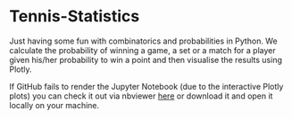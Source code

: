 # Tennis-Statistics
Just having some fun with combinatorics and probabilities in Python. We calculate the probability of winning a game, a set or a match for a player given his/her probability to win a point and then visualise the results using Plotly.

If GitHub fails to render the  Jupyter Notebook (due to the interactive Plotly plots) you can check it out via nbviewer [here](https://nbviewer.jupyter.org/github/AndreaDesan/Tennis-Statistics/blob/main/tennisStat.ipynb) or download it and open it locally on your machine.
